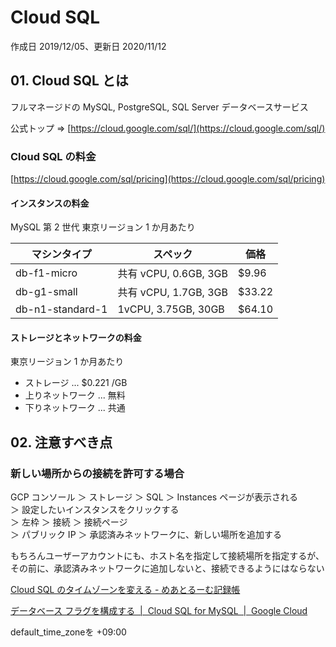 # Cloud SQL

作成日 2019/12/05、更新日 2020/11/12

## 01. Cloud SQL とは

フルマネージドの MySQL, PostgreSQL, SQL Server データベースサービス

公式トップ => [https://cloud.google.com/sql/](https://cloud.google.com/sql/)

### Cloud SQL の料金

[https://cloud.google.com/sql/pricing](https://cloud.google.com/sql/pricing)

#### インスタンスの料金

MySQL 第 2 世代 東京リージョン 1 か月あたり

| マシンタイプ     | スペック              | 価格    |
| ---------------- | --------------------- | ------- |
| db-f1-micro      | 共有 vCPU, 0.6GB, 3GB | \$9.96  |
| db-g1-small      | 共有 vCPU, 1.7GB, 3GB | \$33.22 |
| db-n1-standard-1 | 1vCPU, 3.75GB, 30GB   | \$64.10 |

#### ストレージとネットワークの料金

東京リージョン 1 か月あたり

- ストレージ ... \$0.221 /GB
- 上りネットワーク ... 無料
- 下りネットワーク ... 共通

## 02. 注意すべき点

### 新しい場所からの接続を許可する場合

GCP コンソール ＞ ストレージ ＞ SQL ＞ Instances ページが表示される\
＞ 設定したいインスタンスをクリックする\
＞ 左枠 ＞ 接続 ＞ 接続ページ\
＞ パブリック IP ＞ 承認済みネットワークに、新しい場所を追加する

もちろんユーザーアカウントにも、ホスト名を指定して接続場所を指定するが、\
その前に、承認済みネットワークに追加しないと、接続できるようにはならない

[Cloud SQL のタイムゾーンを変える \- めあとるーむ記録帳](https://maretol.hatenablog.jp/entry/2017/04/03/141318)

[データベース フラグを構成する  \|  Cloud SQL for MySQL  \|  Google Cloud](https://cloud.google.com/sql/docs/mysql/flags)

default_time_zoneを +09:00 

